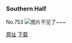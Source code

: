 ### Southern Half
No.753
![图片不见了~~~](https://imgs.xkcd.com/comics/southern_half.png)

[原址](https://xkcd.com//753) [下载](https://imgs.xkcd.com/comics/southern_half.png)

